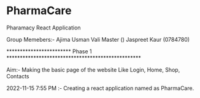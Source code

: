 # PharmaCare
Pharamacy React Application

Group Memebers:- Ajima Usman Vali Master ()
                 Jaspreet Kaur  (0784780)

************************  Phase 1 **************************************************

Aim:- Making the basic page of the website Like Login, Home, Shop, Contacts

2022-11-15
7:55 PM :- Creating a react application named as PharmaCare.


